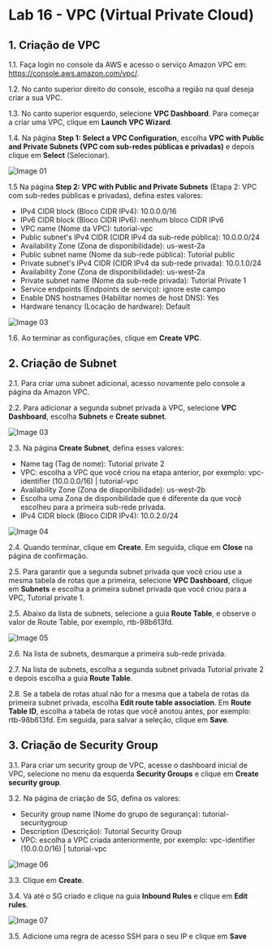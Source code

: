 # Lab 16 - VPC (Virtual Private Cloud)

## 1. Criação de VPC

  1.1. Faça login no console da AWS e acesso o serviço Amazon VPC em: https://console.aws.amazon.com/vpc/.

  1.2. No canto superior direito do console, escolha a região na qual deseja criar a sua VPC.

  1.3. No canto superior esquerdo, selecione **VPC Dashboard**. Para começar a criar uma VPC, clique em **Launch VPC Wizard**.

  1.4. Na página **Step 1: Select a VPC Configuration**, escolha **VPC with Public and Private Subnets (VPC com sub-redes públicas e privadas)** e depois clique em **Select** (Selecionar).

![Image 01](https://d2yblsmsldwfto.cloudfront.net/lab16/lab-16-vpc-01.png)

  1.5 Na página **Step 2: VPC with Public and Private Subnets** (Etapa 2: VPC com sub-redes públicas e privadas), defina estes valores:

- IPv4 CIDR block (Bloco CIDR IPv4): 10.0.0.0/16
- IPv6 CIDR block (Bloco CIDR IPv6): nenhum bloco CIDR IPv6
- VPC name (Nome da VPC): tutorial-vpc
- Public subnet's IPv4 CIDR (CIDR IPv4 da sub-rede pública): 10.0.0.0/24
- Availability Zone (Zona de disponibilidade): us-west-2a
- Public subnet name (Nome da sub-rede pública): Tutorial public
- Private subnet's IPv4 CIDR (CIDR IPv4 da sub-rede privada): 10.0.1.0/24
- Availability Zone (Zona de disponibilidade): us-west-2a
- Private subnet name (Nome da sub-rede privada): Tutorial Private 1
- Service endpoints (Endpoints de serviço): ignore este campo
- Enable DNS hostnames (Habilitar nomes de host DNS): Yes
- Hardware tenancy (Locação de hardware): Default

![Image 03](https://d2yblsmsldwfto.cloudfront.net/lab16/lab-16-vpc-02.png)

  1.6. Ao terminar as configurações, clique em **Create VPC**.


## 2. Criação de Subnet

  2.1. Para criar uma subnet adicional, acesso novamente pelo console a página da Amazon VPC.

  2.2. Para adicionar a segunda subnet privada à VPC, selecione **VPC Dashboard**, escolha **Subnets** e **Create subnet**.

![Image 03](https://d2yblsmsldwfto.cloudfront.net/lab16/lab-16-vpc-03.png)

  2.3. Na página **Create Subnet**, defina esses valores:

- Name tag (Tag de nome): Tutorial private 2
- VPC: escolha a VPC que você criou na etapa anterior, por exemplo: vpc-identifier (10.0.0.0/16) | tutorial-vpc
- Availability Zone (Zona de disponibilidade): us-west-2b
- Escolha uma Zona de disponibilidade que é diferente da que você escolheu para a primeira sub-rede privada.
- IPv4 CIDR block (Bloco CIDR IPv4): 10.0.2.0/24

![Image 04](https://d2yblsmsldwfto.cloudfront.net/lab16/lab-16-vpc-04.png)

  2.4. Quando terminar, clique em **Create**. Em seguida, clique em **Close** na página de confirmação.

  2.5. Para garantir que a segunda subnet privada que você criou use a mesma tabela de rotas que a primeira, selecione **VPC Dashboard**, clique em **Subnets** e escolha a primeira subnet privada que você criou para a VPC, Tutorial private 1.

  2.5. Abaixo da lista de subnets, selecione a guia **Route Table**, e observe o valor de Route Table, por exemplo, rtb-98b613fd.

![Image 05](https://d2yblsmsldwfto.cloudfront.net/lab16/lab-16-vpc-05.png)

  2.6. Na lista de subnets, desmarque a primeira sub-rede privada.

  2.7. Na lista de subnets, escolha a segunda subnet privada Tutorial private 2 e depois escolha a guia **Route Table**.

  2.8. Se a tabela de rotas atual não for a mesma que a tabela de rotas da primeira subnet privada, escolha **Edit route table association**. Em **Route Table ID**, escolha a tabela de rotas que você anotou antes, por exemplo: rtb-98b613fd. Em seguida, para salvar a seleção, clique em **Save**.


## 3. Criação de Security Group

  3.1. Para criar um security group de VPC, acesse o dashboard inicial de VPC, selecione no menu da esquerda **Security Groups** e clique em **Create security group**.


3.2. Na página de criação de SG, defina os valores:

- Security group name (Nome do grupo de segurança): tutorial-securitygroup
- Description (Descrição): Tutorial Security Group
- VPC: escolha a VPC criada anteriormente, por exemplo: vpc-identifier (10.0.0.0/16) | tutorial-vpc

![Image 06](https://d2yblsmsldwfto.cloudfront.net/lab16/lab-16-vpc-06.png)

3.3. Clique em **Create**.

3.4. Vá até o SG criado e clique na guia **Inbound Rules** e clique em **Edit rules**.

![Image 07](https://d2yblsmsldwfto.cloudfront.net/lab16/lab-16-vpc-07.png)

3.5. Adicione uma regra de acesso SSH para o seu IP e clique em **Save**

